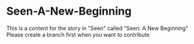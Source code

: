 # Seen-A-New-Beginning
This is a content for the story in "Seen" called "Seen: A New Beginning"
Please create a branch first when you want to contribute
